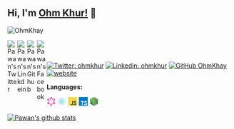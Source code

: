 ## Hi, I'm [Ohm Khur!](https://ohmkhur.com) 👋

<p align="left"> <img src="https://komarev.com/ghpvc/?username=OhmKhay&label=Views&color=blue&style=plastic" alt="OhmKhay" /> </p>

<a href="https://twitter.com/ohmkhur">
  <img align="left" alt="Pawan's Twitter" width="22px" src="https://cdn.jsdelivr.net/npm/simple-icons@v3/icons/twitter.svg" />
</a>
<a href="https://linkedin.com/in/ohm-khur">
  <img align="left" alt="Pawan's Linkdein" width="22px" src="https://cdn.jsdelivr.net/npm/simple-icons@v3/icons/linkedin.svg" />
</a>
<a href="https://github.com/OhmKhay">
  <img align="left" alt="Pawan's Github" width="22px" src="https://cdn.jsdelivr.net/npm/simple-icons@v3/icons/github.svg" />
</a>

<a href="https://www.facebook.com/ohmkhursai/">
  <img align="left" alt="Pawan's Facebook" width="22px" src="https://cdn.jsdelivr.net/npm/simple-icons@v3/icons/facebook.svg" />
</a>


<br/>
<br/>


[![Twitter: ohmkhur](https://img.shields.io/twitter/follow/ohmkhur?style=social)](https://twitter.com/ohmkhur)
[![Linkedin: ohmkhur](https://img.shields.io/badge/-ohmkhur-blue?style=flat-square&logo=Linkedin&logoColor=white&link=https://www.linkedin.com/in/ohm-khur/)](https://www.linkedin.com/in/ohm-khur/)
[![GitHub OhmKhay](https://img.shields.io/github/followers/OhmKhay?label=follow&style=social)](https://github.com/OhmKhay)
[![website](https://img.shields.io/badge/PortfolioWebsite-ohmkhur.com-2648ff?style=flat-square&logo=google-chrome)](https://ohmkhur.com/)


**Languages:**  


<code><img height="20" src="https://raw.githubusercontent.com/github/explore/80688e429a7d4ef2fca1e82350fe8e3517d3494d/topics/graphql/graphql.png"></code>
<code><img height="20" src="https://raw.githubusercontent.com/github/explore/80688e429a7d4ef2fca1e82350fe8e3517d3494d/topics/react/react.png"></code>
<code><img height="20" src="https://raw.githubusercontent.com/github/explore/80688e429a7d4ef2fca1e82350fe8e3517d3494d/topics/javascript/javascript.png"></code>
<code><img height="20" src="https://raw.githubusercontent.com/github/explore/80688e429a7d4ef2fca1e82350fe8e3517d3494d/topics/typescript/typescript.png"></code>
<code><img height="20" src="https://raw.githubusercontent.com/github/explore/80688e429a7d4ef2fca1e82350fe8e3517d3494d/topics/nodejs/nodejs.png"></code>    

<!-- <a href="https://github.com/OhmKhay">
  <img align="center" src="https://github-readme-stats.vercel.app/api/top-langs/?username=OhmKhay&theme=light&hide_langs_below=1" />
</a> -->
<a href="https://github.com/OhmKhay">
 <img align="center" src="https://github-readme-stats.vercel.app/api?username=OhmKhay&show_icons=true&theme=light&line_height=27" alt="Pawan's github stats"/>
</a>

